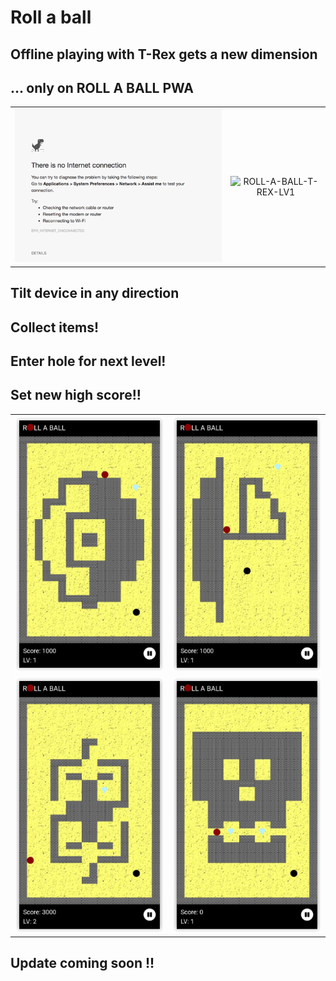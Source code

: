 # Roll a ball

## Offline playing with T-Rex gets a new dimension

## ... only on ROLL A BALL PWA

|                                                                   |                                                            |
| :---------------------------------------------------------------: | :--------------------------------------------------------: |
| ![NO-INTERNET-CONNECTION-T-REX](./readmeImages/roll_a_ball10.gif) | ![ROLL-A-BALL-T-REX-LV1](./readmeImages/roll_a_ball11.gif) |

## Tilt device in any direction

## Collect items!

## Enter hole for next level!

## Set new high score!!

|                                                                      |                                                                      |
| :------------------------------------------------------------------: | :------------------------------------------------------------------: |
| <img  alt="roll-a-ball image" src="./readmeImages/roll_a_ball1.png"> | <img  alt="roll-a-ball image" src="./readmeImages/roll_a_ball2.png"> |
| <img  alt="roll-a-ball image" src="./readmeImages/roll_a_ball3.png"> | <img  alt="roll-a-ball image" src="./readmeImages/roll_a_ball4.png"> |

## Update coming soon !!
